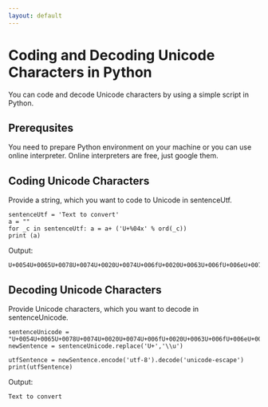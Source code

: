```yaml
---
layout: default
---
```

# Coding and Decoding Unicode Characters in Python
You can code and decode Unicode characters by using a simple script in Python.

## Prerequsites
You need to prepare Python environment on your machine or you can use online interpreter. Online interpreters are free, just google them.

## Coding Unicode Characters
Provide a string, which you want to code to Unicode in sentenceUtf.
```
sentenceUtf = 'Text to convert'
a = ""
for _c in sentenceUtf: a = a+ ('U+%04x' % ord(_c))
print (a)
```
Output:
```
U+0054U+0065U+0078U+0074U+0020U+0074U+006fU+0020U+0063U+006fU+006eU+0076U+0065U+0072U+0074
```

## Decoding Unicode Characters
Provide Unicode characters, which you want to decode in sentenceUnicode.

```
sentenceUnicode = "U+0054U+0065U+0078U+0074U+0020U+0074U+006fU+0020U+0063U+006fU+006eU+0076U+0065U+0072U+0074"
newSentence = sentenceUnicode.replace('U+','\\u')

utfSentence = newSentence.encode('utf-8').decode('unicode-escape')
print(utfSentence)
```
Output:
```
Text to convert

```
